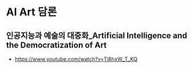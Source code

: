 # AI Art 담론

## 인공지능과 예술의 대중화_Artificial Intelligence and the Democratization of Art
* https://www.youtube.com/watch?v=Ti8hxW_T_KQ

